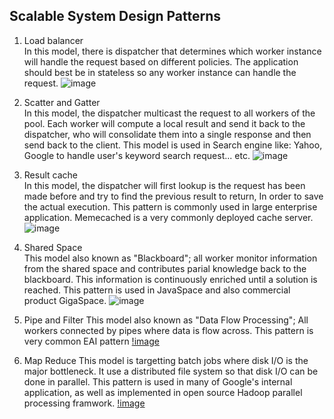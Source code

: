 ## Scalable System Design Patterns
1. Load balancer  
   In this model, there is dispatcher that determines which worker instance will handle the request based on different policies. The application should best be in
   stateless so any worker instance can handle the request.
   ![image](https://blogger.googleusercontent.com/img/b/R29vZ2xl/AVvXsEgs7yGseA2JblV-s_vw5HoRkfsQ4WM9fBOprJByra9VPXiUxXCYf-D4NWqqVdJKJrYd3xDUgOiPIccV9JNc_32ph9MnmgDKjeAlceNKsR3JT7kiYFwWW6i2ySTa8Kj3FwU2ceWhd4P04CGA/s400/p1.png)

2. Scatter and Gatter  
   In this model, the dispatcher multicast the request to all workers of the pool. Each worker will compute a local result and send it back to the dispatcher, who will consolidate them into a single response and then send back to the client.
   This model is used in Search engine like: Yahoo, Google to handle user's keyword search request... etc.
   ![image](https://blogger.googleusercontent.com/img/b/R29vZ2xl/AVvXsEjVT7xapK-hUwJ3w8BfYihr5zsGX9tPVhoGzjMSzHF4hc_EsYohSvj_3nfMhD0c2uIco1Bg92ZLUrrERRM6SICWJT4fp2j4775IH7RthavMdBSOmJz1yWC4vWrprRix-EZfHwNgaTYf3irh/s1600/P2.png)
3. Result cache  
   In this model, the dispatcher will first lookup is the request has been made before and try to find the previous result to return, In order to save the actual execution.
   This pattern is commonly used in large enterprise application. Memecached is a very commonly deployed cache server.
   ![image](https://blogger.googleusercontent.com/img/b/R29vZ2xl/AVvXsEgFqHcngyxv_0yf4AnQhxkS96UlsM-W48GnLe8KYRKDO6QgkSqK9GhnpuzrG8Fthn870OerRpY-p9L2pl180pr8ohCrnvd_R5rUhQp_DKuMxb0GENhqWxM1yqBBnWN8mOA9Q7z07SPPTl4x/s400/P3.png)
4. Shared Space  
   This model also known as "Blackboard"; all worker monitor information from the shared space and contributes parial knowledge back to the blackboard. This information is continuously enriched until a solution is reached.
   This pattern is used in JavaSpace and also commercial product GigaSpace.
   ![image](https://blogger.googleusercontent.com/img/b/R29vZ2xl/AVvXsEjODXfMYS0n8ClctxFLT_uiWFQwNfctdCvDGKT2-CWpRmfuMtCTG1D8V8pavsporz_DlbH8-c00-XzzLic6yBUqwchCiFjn7t853hBG264s1zF6w4ced-Sto3nVl4sNJXoiuD6j8o3EwfmP/s1600/P4.png)
5. Pipe and Filter
   This model also known as "Data Flow Processing"; All workers connected by pipes where data is flow across.
   This pattern is very common EAI pattern
   [!image](https://blogger.googleusercontent.com/img/b/R29vZ2xl/AVvXsEgaZl7AMJhO2bje3VBYsVIS6re_l2p3M1XsF9FJ4xR_MIJfiwwGvQFgnvNctokR09C1PuMAzl6qd6lGSex46VLl6OsUbMAS55T1DyPQIkc6HV5B4nO6IRvL-XRxN_b9GlQBOVGsJA3mhE1w/s1600/P5.png)
6. Map Reduce
   This model is targetting batch jobs where disk I/O is the major bottleneck. It use a distributed file system so that disk I/O can be done in parallel.
   This pattern is used in many of Google's internal application, as well as implemented in open source Hadoop parallel processing framwork.
   [!image](https://blogger.googleusercontent.com/img/b/R29vZ2xl/AVvXsEg8o6Kw2cwTXE0HvzfCY1-Fm3fYz3JsC3T8On7sZ0Ts3q6iWeh7zn887be9sUcNcEtkaoRdpf0GoSYoXQ-Yh59ZvxA3l3x9S0Xt9etDFugaNYQALVYrI7LqBDnl9s0YoYPNcla8Q54zRfLI/s1600/P7.png)

